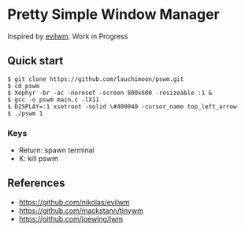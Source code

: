# Pretty Simple Window Manager

Inspired by [evilwm](https://www.6809.org.uk/evilwm/). Work in Progress

## Quick start
```
$ git clone https://github.com/lauchimoon/pswm.git
$ cd pswm
$ Xephyr -br -ac -noreset -screen 800x600 -resizeable :1 &
$ gcc -o pswm main.c -lX11
$ DISPLAY=:1 xsetroot -solid \#400040 -cursor_name top_left_arrow
$ ./pswm 1
```

### Keys
- Return: spawn terminal
- K: kill pswm

## References
- https://github.com/nikolas/evilwm
- https://github.com/mackstann/tinywm
- https://github.com/joewing/jwm
